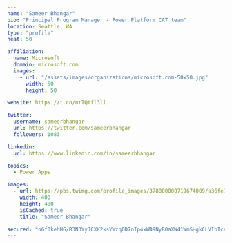 ```yaml
---
name: "Sameer Bhangar"
bio: "Principal Program Manager - Power Platform CAT team"
location: Seattle, WA
type: "profile"
heat: 50

affiliation:
  name: Microsoft
  domain: microsoft.com
  images:
    - url: "/assets/images/organizations/microsoft.com-50x50.jpg"
      width: 50
      height: 50

website: https://t.co/nrTQtfl3ll

twitter:
  username: sameerbhangar
  url: https://twitter.com/sameerbhangar
  followers: 1083

linkedin:
  url: https://www.linkedin.com/in/sameerbhangar

topics:
  - Power Apps

images:
  - url: https://pbs.twimg.com/profile_images/378800000719674009/a36fe7ddfab1778b76e5793772e43798_400x400.jpeg
    width: 400
    height: 400
    isCached: true
    title: "Sameer Bhangar"

secured: "o6f0kehHG/R3N3YyJCXK2ksYWzq0D7nIp4xWD9NyR0aXW41WmSHgkCLVIbIcVOML5x9g/ewPrBQr34S2+N2eM1/SGdrulZa8FKMG3KpudKSmpdE2VJ02i+2MAVHZkeVxfO0JT9m24OYodk+9rsXrlNIe0uLoIPxH2RH5MMSilPGysu2ZiHuYKCQ1LcxVg3oKZ4xehWNwAv+a0UQxnRB6lLkPnUJbsPqqlN1np7cENw0DACh8Cgp8M6IodtVL9uy3vOMXCWcdyvh61hJRsBES7dggxFrex7RnWEe4ovWEn96jlKhIfUZdh6+Ml8/XFkU2QG6iFYWV+phPa0FgsApisMJ0fQsYfFDhI6BEId2Ru2saEMaUV3JK07BMfGVD/bEcchKia+6B2zyDyEPs2xAC3hVYp4uO7KOP1R7SP3LVPg4=;MQIi/OSF9kDyd1EIKr0VFQ=="
---
```



